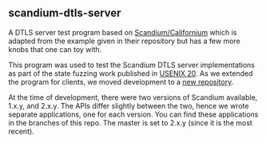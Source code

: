 ## scandium-dtls-server
A DTLS server test program based on [Scandium/Californium][scandium] which is adapted from the example given in their repository but has a few more knobs that one can toy with. 

This program was used to test the Scandium DTLS server implementations as part of the state fuzzing work published in [USENIX 20][usenix]. 
As we extended the program for clients, we moved development to a [new repository][new-scandium].

At the time of development, there were two versions of Scandium available, 1.x.y, and 2.x.y. 
The APIs differ slightly between the two, hence we wrote separate applications, one for each version. 
You can find these applications in the branches of this repo.
The master is set to 2.x.y (since it is the most recent).


[usenix]:https://www.usenix.org/conference/usenixsecurity20/presentation/fiterau-brostean
[scandium]:https://github.com/eclipse/californium/tree/master/scandium-core
[new-scandium]:https://github.com/assist-project/scandium-dtls-examples/
